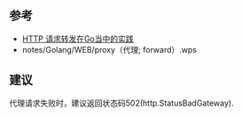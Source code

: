 ## 参考

- [HTTP 请求转发在Go当中的实践](https://zhuanlan.zhihu.com/p/349020346)
- notes/Golang/WEB/proxy（代理; forward）.wps

## 建议

代理请求失败时，建议返回状态码502(http.StatusBadGateway).


